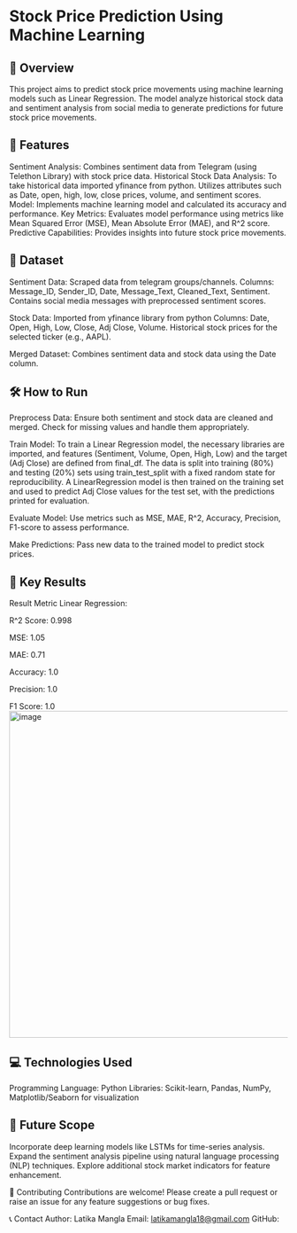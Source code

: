 # Stock Price Prediction Using Machine Learning
## 📌 Overview
This project aims to predict stock price movements using machine learning models such as Linear Regression. The model analyze historical stock data and sentiment analysis from social media to generate predictions for future stock price movements.

## 🚀 Features
Sentiment Analysis: Combines sentiment data from Telegram (using Telethon Library) with stock price data.
Historical Stock Data Analysis: To take historical data imported yfinance from python. Utilizes attributes such as Date, open, high, low, close prices, volume, and sentiment scores.
Model: Implements machine learning model and calculated its accuracy and performance.
Key Metrics: Evaluates model performance using metrics like Mean Squared Error (MSE), Mean Absolute Error (MAE), and R^2 score.
Predictive Capabilities: Provides insights into future stock price movements.

## 📂 Dataset
Sentiment Data: Scraped data from telegram groups/channels. 
Columns: Message_ID, Sender_ID, Date, Message_Text, Cleaned_Text, Sentiment.
Contains social media messages with preprocessed sentiment scores.

Stock Data: Imported from yfinance library from python 
Columns: Date, Open, High, Low, Close, Adj Close, Volume.
Historical stock prices for the selected ticker (e.g., AAPL).

Merged Dataset:
Combines sentiment data and stock data using the Date column.


## 🛠️ How to Run

Preprocess Data:
Ensure both sentiment and stock data are cleaned and merged.
Check for missing values and handle them appropriately.

Train Model:
To train a Linear Regression model, the necessary libraries are imported, and features (Sentiment, Volume, Open, High, Low) and the target (Adj Close) are defined from final_df. The data is split into training (80%) and testing (20%) sets using train_test_split with a fixed random state for reproducibility. A LinearRegression model is then trained on the training set and used to predict Adj Close values for the test set, with the predictions printed for evaluation.

Evaluate Model:
Use metrics such as MSE, MAE, R^2, Accuracy, Precision, F1-score to assess performance.

Make Predictions:
Pass new data to the trained model to predict stock prices.

## 🔑 Key Results
Result Metric	Linear Regression:

R^2 Score:	0.998	

MSE:	1.05	

MAE:	0.71	

Accuracy: 1.0

Precision: 1.0

F1 Score: 1.0
<img width="590" alt="image" src="https://github.com/user-attachments/assets/3ffd4b33-9345-4c3c-9616-f497cdd6c4eb">


## 💻 Technologies Used
Programming Language: Python
Libraries: Scikit-learn, Pandas, NumPy, Matplotlib/Seaborn for visualization

## 📝 Future Scope
Incorporate deep learning models like LSTMs for time-series analysis.
Expand the sentiment analysis pipeline using natural language processing (NLP) techniques.
Explore additional stock market indicators for feature enhancement.


🤝 Contributing
Contributions are welcome! Please create a pull request or raise an issue for any feature suggestions or bug fixes.

📞 Contact
Author: Latika Mangla
Email: latikamangla18@gmail.com
GitHub: 
